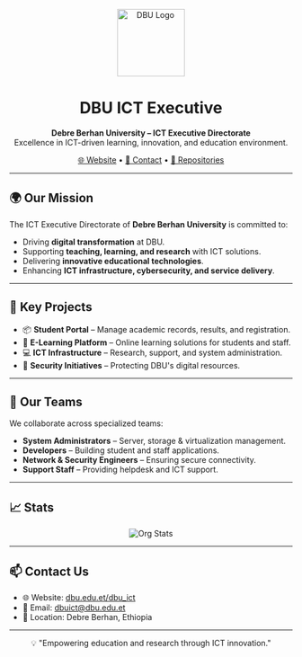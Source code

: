 <!-- Org Profile README.md -->

<p align="center">
  <img src="https://upload.wikimedia.org/wikipedia/commons/thumb/f/fb/Debre_Berhan_University_logo.png/200px-Debre_Berhan_University_logo.png" alt="DBU Logo" width="120">
</p>

<h1 align="center">DBU ICT Executive</h1>

<p align="center">
  <b>Debre Berhan University – ICT Executive Directorate</b><br>
  Excellence in ICT-driven learning, innovation, and education environment.
</p>

<p align="center">
  <a href="https://www.dbu.edu.et/dbu_ict">🌐 Website</a> • 
  <a href="mailto:dbuict@dbu.edu.et">📧 Contact</a> • 
  <a href="https://github.com/dbuictexecutive">📂 Repositories</a>
</p>

---

## 🌍 Our Mission
The ICT Executive Directorate of **Debre Berhan University** is committed to:
- Driving **digital transformation** at DBU.
- Supporting **teaching, learning, and research** with ICT solutions.
- Delivering **innovative educational technologies**.
- Enhancing **ICT infrastructure, cybersecurity, and service delivery**.

---

## 🚀 Key Projects
- 📦 **Student Portal** – Manage academic records, results, and registration.  
- 🏫 **E-Learning Platform** – Online learning solutions for students and staff.  
- 💻 **ICT Infrastructure** – Research, support, and system administration.  
- 🔐 **Security Initiatives** – Protecting DBU's digital resources.  

---

## 👥 Our Teams
We collaborate across specialized teams:
- **System Administrators** – Server, storage & virtualization management.  
- **Developers** – Building student and staff applications.  
- **Network & Security Engineers** – Ensuring secure connectivity.  
- **Support Staff** – Providing helpdesk and ICT support.  

---

## 📈 Stats
<p align="center">
  <img src="https://github-readme-stats.vercel.app/api?username=dbuictexecutive&show_icons=true&theme=default&hide_title=true" alt="Org Stats">
</p>

---

## 📫 Contact Us
- 🌐 Website: [dbu.edu.et/dbu_ict](https://www.dbu.edu.et/dbu_ict)  
- 📧 Email: [dbuict@dbu.edu.et](mailto:dbuict@dbu.edu.et)  
- 📍 Location: Debre Berhan, Ethiopia  

---

<p align="center">
  💡 "Empowering education and research through ICT innovation."
</p>
